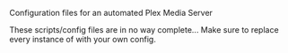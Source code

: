 Configuration files for an automated Plex Media Server

These scripts/config files are in no way complete...
Make sure to replace every instance of <redacted> with your own config.